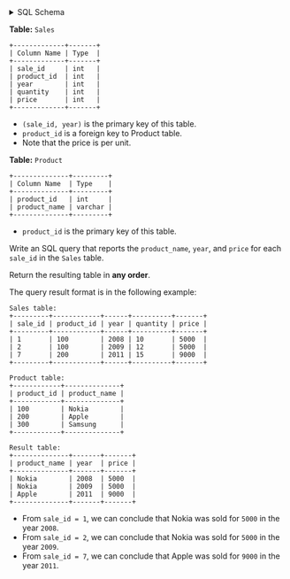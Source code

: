 <details>
<summary> SQL Schema</summary>

```sql
DROP TABLE IF EXISTS Sales;

CREATE TABLE IF NOT EXISTS
  Sales (sale_id int, product_id int, year int, quantity int, price int);

INSERT INTO
  Sales (sale_id, product_id, year, quantity, price)
VALUES
  ('1', '100', '2008', '10', '5000'),
  ('2', '100', '2009', '12', '5000'),
  ('7', '200', '2011', '15', '9000');


DROP TABLE IF EXISTS Product;

CREATE TABLE IF NOT EXISTS
  Product (product_id int, product_name varchar(10));

INSERT INTO
  Product (product_id, product_name)
VALUES
  ('100', 'Nokia'),
  ('200', 'Apple'),
  ('300', 'Samsung');
```

</details>

**Table:** `Sales`

```
+-------------+-------+
| Column Name | Type  |
+-------------+-------+
| sale_id     | int   |
| product_id  | int   |
| year        | int   |
| quantity    | int   |
| price       | int   |
+-------------+-------+
```

- `(sale_id, year)` is the primary key of this table.
- `product_id` is a foreign key to Product table.
- Note that the price is per unit.

**Table:** `Product`

```
+--------------+---------+
| Column Name  | Type    |
+--------------+---------+
| product_id   | int     |
| product_name | varchar |
+--------------+---------+
```

- `product_id` is the primary key of this table.

Write an SQL query that reports the `product_name`, `year`, and `price` for each `sale_id` in the `Sales` table.

Return the resulting table in **any order**.

The query result format is in the following example:

```
Sales table:
+---------+------------+------+----------+-------+
| sale_id | product_id | year | quantity | price |
+---------+------------+------+----------+-------+ 
| 1       | 100        | 2008 | 10       | 5000  |
| 2       | 100        | 2009 | 12       | 5000  |
| 7       | 200        | 2011 | 15       | 9000  |
+---------+------------+------+----------+-------+

Product table:
+------------+--------------+
| product_id | product_name |
+------------+--------------+
| 100        | Nokia        |
| 200        | Apple        |
| 300        | Samsung      |
+------------+--------------+

Result table:
+--------------+-------+-------+
| product_name | year  | price |
+--------------+-------+-------+
| Nokia        | 2008  | 5000  |
| Nokia        | 2009  | 5000  |
| Apple        | 2011  | 9000  |
+--------------+-------+-------+
```

- From `sale_id = 1`, we can conclude that Nokia was sold for `5000` in the year `2008`.
- From `sale_id = 2`, we can conclude that Nokia was sold for `5000` in the year `2009`.
- From `sale_id = 7`, we can conclude that Apple was sold for `9000` in the year `2011`.